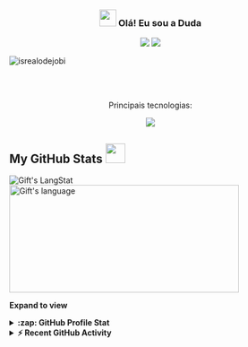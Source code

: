 <h3 align="center"><img src = "https://raw.githubusercontent.com/MartinHeinz/MartinHeinz/master/wave.gif" width = 30px> Olá! Eu sou a Duda</h3>

<div align="center">
  <a href="mailto:informaticaeduarda@gmail.com"><img src="https://img.shields.io/badge/Gmail-D14836?style=for-the-badge&logo=gmail&logoColor=white"  target="_blank"/></a>
  <a href="https://www.linkedin.com/in/eduarda-emilli-52b60018b/"><img src="https://img.shields.io/badge/LinkedIn-0077B5?style=for-the-badge&logo=linkedin&logoColor=white"  target="_blank"/></a>
</div>

<p align="left"> <img src="https://komarev.com/ghpvc/?username=eduarda-emilli&label=Profile%20views&color=0e75b6&style=flat" alt="isrealodejobi" />
</p>

<br><br>

<p align="center">Principais tecnologias:</p>
<p align="center">
  <a href="https://skillicons.dev">
    <img src="https://skillicons.dev/icons?i=react,js,html,css"/>
  </a>
</p>

 ##  My GitHub Stats <img src = "https://i.pinimg.com/originals/65/c4/f4/65c4f452571be1261e9c623f7da488ac.gif" width = 35px> 
 
 <div>
   <img align="center" src="https://github-readme-streak-stats.herokuapp.com/?user=eduarda-emilli" alt="Gift's LangStat" />
  <img align="center" src="https://github-readme-stats.vercel.app/api/top-langs?username=eduarda-emilli&langs_count=10&show_icons=true&locale=en&layout=compact&theme=light" alt="Gift's language" height="192px"  width="410px"/>
</div>

**Expand to view**
<details style="width: 100%;">
  <summary><b>:zap: GitHub Profile Stat</b></summary>
  <img src="https://github-readme-stats.anuraghazra1.vercel.app/api?username=eduarda-emilli&show_icons=true" style="width: 100%;" />
</details>

<details style="width: 100%;">
  <summary><b>⚡ Recent GitHub Activity</b></summary>
  <br/>
  <a href="https://github.com/eduarda-emilli/"><img alt="Gift's Activity Graph" src="https://activity-graph.herokuapp.com/graph?username=eduarda-emilli&custom_title=Gift's%20Contribution%20Graph&theme=react-dark" style="margin-left: 12px;" /></a>
  <br/>
</details>

